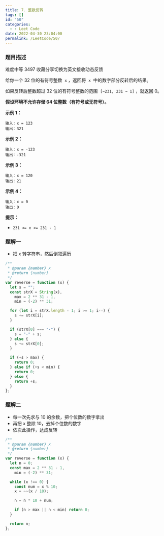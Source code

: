 ```yaml
---
title: 7. 整数反转
tags: []
id: "50"
categories:
  - - Leet Code
date: 2022-04-30 23:04:00
permalink: /LeetCode/50/
---
```


### 题目描述

难度中等 3497 收藏分享切换为英文接收动态反馈

给你一个 32 位的有符号整数  `x` ，返回将  `x`  中的数字部分反转后的结果。

如果反转后整数超过 32 位的有符号整数的范围  `[−231, 231 − 1]` ，就返回 0。

**假设环境不允许存储 64 位整数（有符号或无符号）。**

**示例 1：**

```
输入：x = 123
输出：321

```

**示例 2：**

```
输入：x = -123
输出：-321

```

<!--more-->

**示例 3：**

```
输入：x = 120
输出：21

```

**示例 4：**

```
输入：x = 0
输出：0

```

**提示：**

- `231 <= x <= 231 - 1`

### 题解一

- 把 x 转字符串，然后倒叙遍历

```jsx
/**
 * @param {number} x
 * @return {number}
 */
var reverse = function (x) {
  let s = "";
  const strX = String(x),
    max = 2 ** 31 - 1,
    min = (-2) ** 31;

  for (let i = strX.length - 1; i >= 1; i--) {
    s += strX[i];
  }

  if (strX[0] === "-") {
    s = "-" + s;
  } else {
    s += strX[0];
  }

  if (+s > max) {
    return 0;
  } else if (+s < min) {
    return 0;
  } else {
    return +s;
  }
};
```

### 题解二

- 每一次先求与 10 的余数，把个位数的数字拿出
- 再把 x 整除 10，去掉个位数的数字
- 依次此操作，达成反转

```jsx
/**
 * @param {number} x
 * @return {number}
 */
var reverse = function (x) {
  let n = 0;
  const max = 2 ** 31 - 1,
    min = (-2) ** 31;

  while (x !== 0) {
    const num = x % 10;
    x = ~~(x / 10);

    n = n * 10 + num;

    if (n > max || n < min) return 0;
  }

  return n;
};
```
